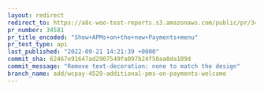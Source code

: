 ```yaml
---
layout: redirect
redirect_to: https://a8c-woo-test-reports.s3.amazonaws.com/public/pr/34581/api/index.html
pr_number: 34581
pr_title_encoded: "Show+APMs+on+the+new+Payments+menu"
pr_test_type: api
last_published: "2022-09-21 14:21:39 +0000"
commit_sha: 62467e91647ad2907549fa097b24f50aa0da109d
commit_message: "Remove text-decoration: none to match the design"
branch_name: add/wcpay-4529-additional-pms-on-payments-welcome
---
```

